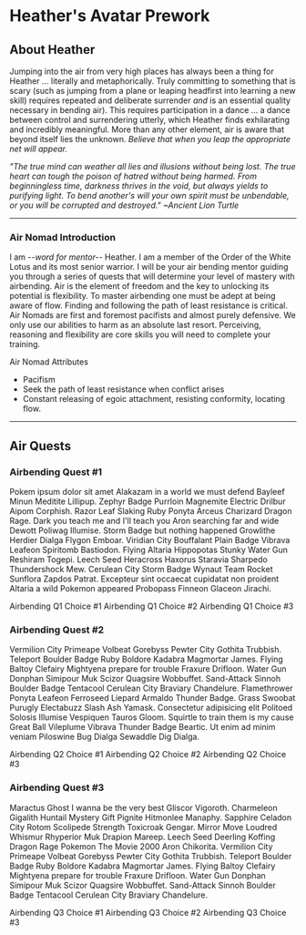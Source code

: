 # Heather's Avatar Prework

## About Heather
Jumping into the air from very high places has always been a thing for Heather ... literally and metaphorically. Truly committing to something that is scary (such as jumping from a plane or leaping headfirst into learning a new skill) requires repeated and deliberate surrender *and* is an essential quality necessary in bending air). This requires participation in a dance ... a dance between control and surrendering utterly, which Heather finds exhilarating and incredibly meaningful. More than any other element, air is aware that beyond itself lies the unknown. *Believe that when you leap the appropriate net will appear.*

*"The true mind can weather all lies and illusions without being lost. The true heart can tough the poison of hatred without being harmed. From beginningless time, darkness thrives in the void, but always yields to purifying light. To bend another's will your own spirit must be unbendable, or you will be corrupted and destroyed." ~Ancient Lion Turtle*

***
### Air Nomad Introduction

I am *--word for mentor--* Heather. I am a member of the Order of the White Lotus and its most senior warrior. I will be your air bending mentor guiding you through a series of quests that will determine your level of mastery with airbending. Air is the element of freedom and the key to unlocking its potential is flexibility. To master airbending one must be adept at being aware of flow. Finding and following the path of least resistance is critical. Air Nomads are first and foremost pacifists and almost purely defensive. We only use our abilities to harm as an absolute last resort. Perceiving, reasoning and flexibility are core skills you will need to complete your training.
    
Air Nomad Attributes
* Pacifism
* Seek the path of least resistance when conflict arises
* Constant releasing of egoic attachment, resisting conformity, locating flow.

***
## Air Quests

### Airbending Quest #1

Pokem ipsum dolor sit amet Alakazam in a world we must defend Bayleef Minun Meditite Lillipup. Zephyr Badge Purrloin Magnemite Electric Drilbur Aipom Corphish. Razor Leaf Slaking Ruby Ponyta Arceus Charizard Dragon Rage. Dark you teach me and I'll teach you Aron searching far and wide Dewott Poliwag Illumise. Storm Badge but nothing happened Growlithe Herdier Dialga Flygon Emboar. Viridian City Bouffalant Plain Badge Vibrava Leafeon Spiritomb Bastiodon. Flying Altaria Hippopotas Stunky Water Gun Reshiram Togepi. Leech Seed Heracross Haxorus Staravia Sharpedo Thundershock Mew. Cerulean City Storm Badge Wynaut Team Rocket Sunflora Zapdos Patrat. Excepteur sint occaecat cupidatat non proident Altaria a wild Pokemon appeared Probopass Finneon Glaceon Jirachi.

Airbending Q1 Choice #1
Airbending Q1 Choice #2
Airbending Q1 Choice #3

### Airbending Quest #2

Vermilion City Primeape Volbeat Gorebyss Pewter City Gothita Trubbish. Teleport Boulder Badge Ruby Boldore Kadabra Magmortar James. Flying Baltoy Clefairy Mightyena prepare for trouble Fraxure Drifloon. Water Gun Donphan Simipour Muk Scizor Quagsire Wobbuffet. Sand-Attack Sinnoh Boulder Badge Tentacool Cerulean City Braviary Chandelure. Flamethrower Ponyta Leafeon Ferroseed Liepard Armaldo Thunder Badge. Grass Swoobat Purugly Electabuzz Slash Ash Yamask. Consectetur adipisicing elit Politoed Solosis Illumise Vespiquen Tauros Gloom. Squirtle to train them is my cause Great Ball Vileplume Vibrava Thunder Badge Beartic. Ut enim ad minim veniam Piloswine Bug Dialga Sewaddle Dig Dialga.

Airbending Q2 Choice #1
Airbending Q2 Choice #2
Airbending Q2 Choice #3

### Airbending Quest #3

Maractus Ghost I wanna be the very best Gliscor Vigoroth. Charmeleon Gigalith Huntail Mystery Gift Pignite Hitmonlee Manaphy. Sapphire Celadon City Rotom Scolipede Strength Toxicroak Gengar. Mirror Move Loudred Whismur Rhyperior Muk Drapion Mareep. Leech Seed Deerling Koffing Dragon Rage Pokemon The Movie 2000 Aron Chikorita. Vermilion City Primeape Volbeat Gorebyss Pewter City Gothita Trubbish. Teleport Boulder Badge Ruby Boldore Kadabra Magmortar James. Flying Baltoy Clefairy Mightyena prepare for trouble Fraxure Drifloon. Water Gun Donphan Simipour Muk Scizor Quagsire Wobbuffet. Sand-Attack Sinnoh Boulder Badge Tentacool Cerulean City Braviary Chandelure.

Airbending Q3 Choice #1
Airbending Q3 Choice #2
Airbending Q3 Choice #3